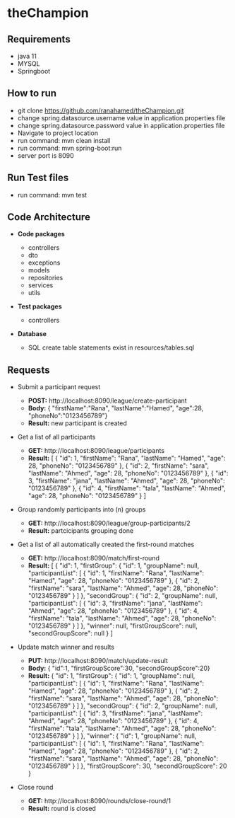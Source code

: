 # theChampion

## Requirements
- java 11 
- MYSQL
- Springboot

## How to run
- git clone https://github.com/ranahamed/theChampion.git
- change spring.datasource.username value in application.properties file
- change spring.datasource.password value in application.properties file
- Navigate to project location
- run command: mvn clean install
- run command: mvn spring-boot:run
- server port is 8090

## Run Test files
- run command: mvn test

## Code Architecture
- **Code packages**
  - controllers
  - dto
  - exceptions
  - models
  - repositories
  - services
  - utils
  
- **Test packages**
  - controllers
  
- **Database**
  - SQL create table statements exist in resources/tables.sql

## Requests
- Submit a participant request
  - **POST:** http://localhost:8090/league/create-participant 
  - **Body:** {
    "firstName":"Rana",
    "lastName":"Hamed",
    "age":28,
    "phoneNo":"0123456789"}
  - **Result:** new participant is created
  
- Get a list of all participants
  - **GET:** http://localhost:8090/league/participants
  - **Result:** [
    {
        "id": 1,
        "firstName": "Rana",
        "lastName": "Hamed",
        "age": 28,
        "phoneNo": "0123456789"
    },
    {
        "id": 2,
        "firstName": "sara",
        "lastName": "Ahmed",
        "age": 28,
        "phoneNo": "0123456789"
    },
    {
        "id": 3,
        "firstName": "jana",
        "lastName": "Ahmed",
        "age": 28,
        "phoneNo": "0123456789"
    },
    {
        "id": 4,
        "firstName": "tala",
        "lastName": "Ahmed",
        "age": 28,
        "phoneNo": "0123456789"
    }
]
- Group randomly participants into (n) groups
  - **GET:** http://localhost:8090/league/group-participants/2
  - **Result:** partcicipants grouping done

- Get a list of all automatically created the first-round matches
  - **GET:** http://localhost:8090/match/first-round
  - **Result:** [
    {
        "id": 1,
        "firstGroup": {
            "id": 1,
            "groupName": null,
            "participantList": [
                {
                    "id": 1,
                    "firstName": "Rana",
                    "lastName": "Hamed",
                    "age": 28,
                    "phoneNo": "0123456789"
                },
                {
                    "id": 2,
                    "firstName": "sara",
                    "lastName": "Ahmed",
                    "age": 28,
                    "phoneNo": "0123456789"
                }
            ]
        },
        "secondGroup": {
            "id": 2,
            "groupName": null,
            "participantList": [
                {
                    "id": 3,
                    "firstName": "jana",
                    "lastName": "Ahmed",
                    "age": 28,
                    "phoneNo": "0123456789"
                },
                {
                    "id": 4,
                    "firstName": "tala",
                    "lastName": "Ahmed",
                    "age": 28,
                    "phoneNo": "0123456789"
                }
            ]
        },
        "winner": null,
        "firstGroupScore": null,
        "secondGroupScore": null
    }
]
- Update match winner and results
  - **PUT:** http://localhost:8090/match/update-result
  - **Body:** {
    "id":1,
    "firstGroupScore":30,
    "secondGroupScore":20}
  - **Result:** {
    "id": 1,
    "firstGroup": {
        "id": 1,
        "groupName": null,
        "participantList": [
            {
                "id": 1,
                "firstName": "Rana",
                "lastName": "Hamed",
                "age": 28,
                "phoneNo": "0123456789"
            },
            {
                "id": 2,
                "firstName": "sara",
                "lastName": "Ahmed",
                "age": 28,
                "phoneNo": "0123456789"
            }
        ]
    },
    "secondGroup": {
        "id": 2,
        "groupName": null,
        "participantList": [
            {
                "id": 3,
                "firstName": "jana",
                "lastName": "Ahmed",
                "age": 28,
                "phoneNo": "0123456789"
            },
            {
                "id": 4,
                "firstName": "tala",
                "lastName": "Ahmed",
                "age": 28,
                "phoneNo": "0123456789"
            }
        ]
    },
    "winner": {
        "id": 1,
        "groupName": null,
        "participantList": [
            {
                "id": 1,
                "firstName": "Rana",
                "lastName": "Hamed",
                "age": 28,
                "phoneNo": "0123456789"
            },
            {
                "id": 2,
                "firstName": "sara",
                "lastName": "Ahmed",
                "age": 28,
                "phoneNo": "0123456789"
            }
        ]
    },
    "firstGroupScore": 30,
    "secondGroupScore": 20
}
- Close round
  - **GET:** http://localhost:8090/rounds/close-round/1
  - **Result:** round is closed
  
  
























